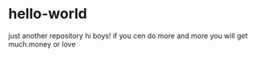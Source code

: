 # hello-world
just another repository
hi boys!
if you cen do more and more
you will get much.money or love
